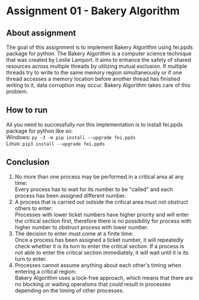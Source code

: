 # Assignment 01 - Bakery Algorithm
## About assignment
The goal of this assignment is to implement Bakery Algorithm using fei.ppds package for python. 
The Bakery Algorithm is a computer science technique that was created by Leslie Lamport. 
It aims to enhance the safety of shared resources across multiple threads by utilizing mutual exclusion.
If multiple threads try to write to the same memory region simultaneously or if one thread accesses 
a memory location before another thread has finished writing to it, data corruption may occur. Bakery Algorithm 
takes care of this problem.

## How to run
All you need to successfully run this implementation is to install fei.ppds package for python like so: \
Windows:
    `py -3 -m pip install --upgrade fei.ppds` \
Linux:
    `pip3 install --upgrade fei.ppds`

## Conclusion
1. No more than one process may be performed in a critical area at any time:\
Every process has to wait for its number to be "called" and each process has been assigned different number.
2. A process that is carried out outside the critical area must not obstruct others to enter:\
Processes with lower ticket numbers have higher priority and will enter the critical section first, therefore 
there is no possibility for process with higher number to obstruct process with lower number.
3. The decision to enter must come at a finite time:\
Once a process has been assigned a ticket number, it will repeatedly check whether it is its turn to 
enter the critical section. If a process is not able to enter the critical section immediately, 
it will wait until it is its turn to enter.
4. Processes cannot assume anything about each other's timing when entering a critical region:\
Bakery Algorithm uses a lock-free approach, which means that there are no blocking or 
waiting operations that could result in processes depending on the timing of other processes.
